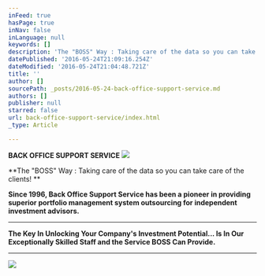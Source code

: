 ```yaml
---
inFeed: true
hasPage: true
inNav: false
inLanguage: null
keywords: []
description: 'The "BOSS" Way : Taking care of the data so you can take care of the clients! '
datePublished: '2016-05-24T21:09:16.254Z'
dateModified: '2016-05-24T21:04:48.721Z'
title: ''
author: []
sourcePath: _posts/2016-05-24-back-office-support-service.md
authors: []
publisher: null
starred: false
url: back-office-support-service/index.html
_type: Article

---
```

**BACK OFFICE SUPPORT SERVICE**
![](https://the-grid-user-content.s3-us-west-2.amazonaws.com/6820ad44-9cfa-466a-8986-2d0fa4e180b3.jpg)

**The "BOSS" Way : Taking care of the data so you can take care of the clients! **

**Since 1996, Back Office Support Service has been a pioneer in providing superior portfolio management system outsourcing for independent investment advisors.**

****

**The Key In Unlocking Your Company's Investment Potential... Is In Our Exceptionally Skilled Staff and the Service BOSS Can Provide.**

****
![](https://the-grid-user-content.s3-us-west-2.amazonaws.com/14946ee1-0f11-44f0-9770-242b99c92af4.jpg)